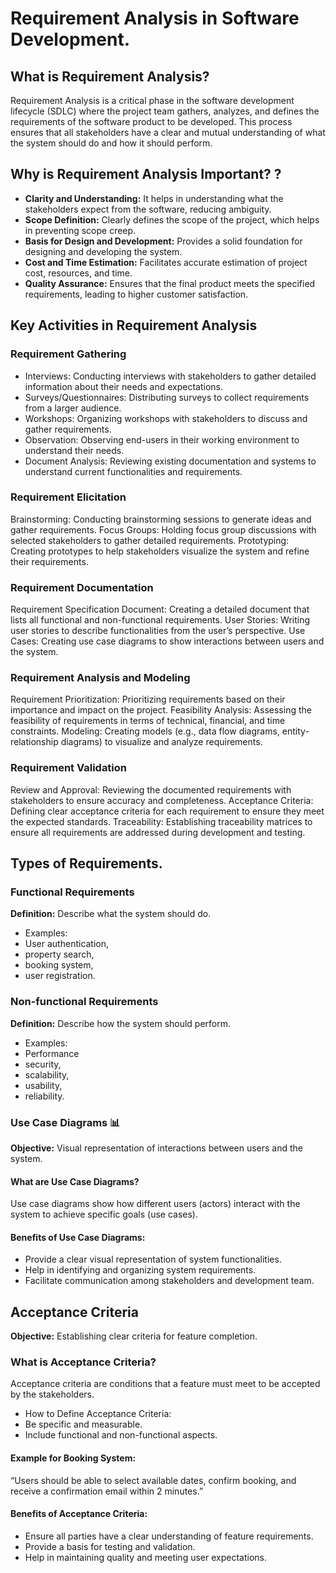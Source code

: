 # Requirement Analysis in Software Development.

## What is Requirement Analysis? 
Requirement Analysis is a critical phase in the software development lifecycle (SDLC) where the project team gathers, analyzes, and defines the requirements of the software product to be developed. This process ensures that all stakeholders have a clear and mutual understanding of what the system should do and how it should perform.

## Why is Requirement Analysis Important? ?

- **Clarity and Understanding:** It helps in understanding what the stakeholders expect from the software, reducing ambiguity.
- **Scope Definition:** Clearly defines the scope of the project, which helps in preventing scope creep.
- **Basis for Design and Development:** Provides a solid foundation for designing and developing the system.
- **Cost and Time Estimation:** Facilitates accurate estimation of project cost, resources, and time.
- **Quality Assurance:** Ensures that the final product meets the specified requirements, leading to higher customer satisfaction.

## Key Activities in Requirement Analysis

### Requirement Gathering
- Interviews: Conducting interviews with stakeholders to gather detailed information about their needs and expectations.
- Surveys/Questionnaires: Distributing surveys to collect requirements from a larger audience.
- Workshops: Organizing workshops with stakeholders to discuss and gather requirements.
- Observation: Observing end-users in their working environment to understand their needs.
- Document Analysis: Reviewing existing documentation and systems to understand current functionalities and requirements.

### Requirement Elicitation 

Brainstorming: Conducting brainstorming sessions to generate ideas and gather requirements.
Focus Groups: Holding focus group discussions with selected stakeholders to gather detailed requirements.
Prototyping: Creating prototypes to help stakeholders visualize the system and refine their requirements.

### Requirement Documentation 

Requirement Specification Document: Creating a detailed document that lists all functional and non-functional requirements.
User Stories: Writing user stories to describe functionalities from the user’s perspective.
Use Cases: Creating use case diagrams to show interactions between users and the system.

### Requirement Analysis and Modeling 

Requirement Prioritization: Prioritizing requirements based on their importance and impact on the project.
Feasibility Analysis: Assessing the feasibility of requirements in terms of technical, financial, and time constraints.
Modeling: Creating models (e.g., data flow diagrams, entity-relationship diagrams) to visualize and analyze requirements.

### Requirement Validation 

Review and Approval: Reviewing the documented requirements with stakeholders to ensure accuracy and completeness.
Acceptance Criteria: Defining clear acceptance criteria for each requirement to ensure they meet the expected standards.
Traceability: Establishing traceability matrices to ensure all requirements are addressed during development and testing.

## Types of Requirements.

### Functional Requirements 

**Definition:** Describe what the system should do.
- Examples: 
- User authentication,
- property search,
- booking system,
- user registration.

### Non-functional Requirements

**Definition:** Describe how the system should perform.
- Examples: 
- Performance
- security, 
- scalability,
- usability,
- reliability.

### Use Case Diagrams 📊
**Objective:** Visual representation of interactions between users and the system.

#### What are Use Case Diagrams?

Use case diagrams show how different users (actors) interact with the system to achieve specific goals (use cases).

#### Benefits of Use Case Diagrams:
- Provide a clear visual representation of system functionalities.
- Help in identifying and organizing system requirements.
- Facilitate communication among stakeholders and development team.


## Acceptance Criteria 

**Objective:** Establishing clear criteria for feature completion.

 ### What is Acceptance Criteria?
Acceptance criteria are conditions that a feature must meet to be accepted by the stakeholders.

- How to Define Acceptance Criteria:
- Be specific and measurable.
- Include functional and non-functional aspects.

#### Example for Booking System: 

“Users should be able to select available dates, confirm booking, and receive a confirmation email within 2 minutes.”

#### Benefits of Acceptance Criteria:

- Ensure all parties have a clear understanding of feature requirements.
- Provide a basis for testing and validation.
- Help in maintaining quality and meeting user expectations.








